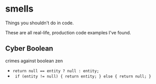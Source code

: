 # smells
Things you shouldn't do in code.

These are all real-life, production code examples I've found.

## Cyber Boolean
crimes against boolean zen

* `return null == entity ? null : entity;`
* `
  if (entity != null) {
    return entity;
  } else {
    return null;
  }`
